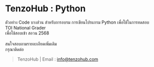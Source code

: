 # TenzoHub : Python
ตัวอย่าง Code บางส่วน สำหรับการอบรม การเขียนโปรแกรม Python เพื่อใช้ในการทดสอบ \
TOI National Grader \
เพื่อใช้สอบเข้า สอวน 2568 \
\
สนใจสอบถามรายละเอียดเพิ่มเติม \
กรุณาติดต่อ
> TenzoHub | Email : info@tenzohub.com
